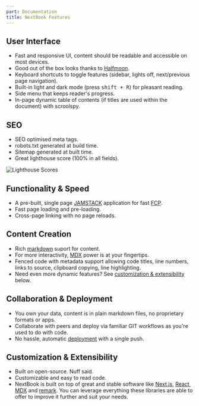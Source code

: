```yaml
---
part: Documentation
title: NextBook Features
---
```


## User Interface

- Fast and responsive UI, content should be readable and accessible on most devices.
- Good out of the box looks thanks to [Halfmoon](https://www.gethalfmoon.com/).
- Keyboard shortcuts to toggle features (sidebar, lights off, next/previous page navigation).
- Built-in light and dark mode (press <kbd>shift + R</kbd>) for pleasant reading.
- Side menu that keeps reader's progress.
- In-page dynamic table of contents (if titles are used within the document) with scroolspy.

## SEO

- SEO optimised meta tags.
- robots.txt generated at build time.
- Sitemap generated at built time.
- Great lighthouse score (100% in all fields).

![Lighthouse Scores](/images/lighthouse-score.png)

## Functionality & Speed

- A pre-built, single page [JAMSTACK](https://jamstack.org/) application for fast [FCP](https://developer.mozilla.org/en-US/docs/Glossary/First_contentful_paint).
- Fast page loading and pre-loading.
- Cross-page linking with no page reloads.

## Content Creation

- Rich [markdown](https://www.markdownguide.org/) suport for content.
- For more interactivity, [MDX](https://mdxjs.com/) power is at your fingertips.
- Fenced code with metadata support allowing code titles, line numbers, links to source, clipboard copying, line highlighting.
- Need even more dynamic features? See [customization & extensibility](#customization--extensibility) below.

## Collaboration & Deployment

- You own your data, content is in plain markdown files, no proprietary formats or apps.
- Collaborate with peers and deploy via familiar GIT workflows as you're used to do with code.
- No hassle, automatic [deployment](https://vercel.com/new) with a single push.

## Customization & Extensibility

- Built on open-source. Nuff said.
- Customizable and easy to read code.
- NextBook is built on top of great and stable software like [Next.js](https://nextjs.org/), [React](https://reactjs.org/), [MDX](https://mdxjs.com/) and [remark](https://github.com/remarkjs/remark). You can leverage everything these libraries are able to offer to improve it further and suit your needs.
